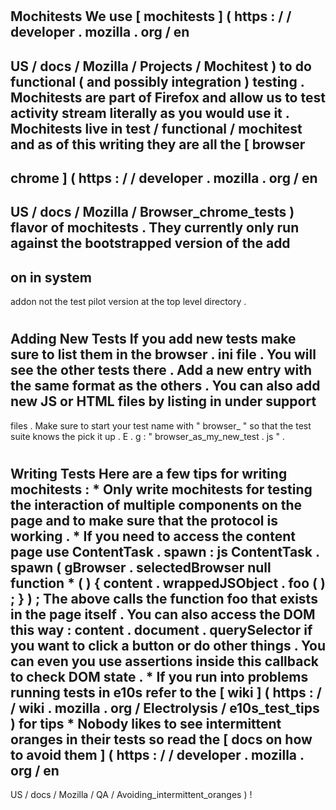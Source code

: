 #
Mochitests
We
use
[
mochitests
]
(
https
:
/
/
developer
.
mozilla
.
org
/
en
-
US
/
docs
/
Mozilla
/
Projects
/
Mochitest
)
to
do
functional
(
and
possibly
integration
)
testing
.
Mochitests
are
part
of
Firefox
and
allow
us
to
test
activity
stream
literally
as
you
would
use
it
.
Mochitests
live
in
test
/
functional
/
mochitest
and
as
of
this
writing
they
are
all
the
[
browser
-
chrome
]
(
https
:
/
/
developer
.
mozilla
.
org
/
en
-
US
/
docs
/
Mozilla
/
Browser_chrome_tests
)
flavor
of
mochitests
.
They
currently
only
run
against
the
bootstrapped
version
of
the
add
-
on
in
system
-
addon
not
the
test
pilot
version
at
the
top
level
directory
.
#
#
Adding
New
Tests
If
you
add
new
tests
make
sure
to
list
them
in
the
browser
.
ini
file
.
You
will
see
the
other
tests
there
.
Add
a
new
entry
with
the
same
format
as
the
others
.
You
can
also
add
new
JS
or
HTML
files
by
listing
in
under
support
-
files
.
Make
sure
to
start
your
test
name
with
"
browser_
"
so
that
the
test
suite
knows
the
pick
it
up
.
E
.
g
:
"
browser_as_my_new_test
.
js
"
.
#
#
Writing
Tests
Here
are
a
few
tips
for
writing
mochitests
:
*
Only
write
mochitests
for
testing
the
interaction
of
multiple
components
on
the
page
and
to
make
sure
that
the
protocol
is
working
.
*
If
you
need
to
access
the
content
page
use
ContentTask
.
spawn
:
js
ContentTask
.
spawn
(
gBrowser
.
selectedBrowser
null
function
*
(
)
{
content
.
wrappedJSObject
.
foo
(
)
;
}
)
;
The
above
calls
the
function
foo
that
exists
in
the
page
itself
.
You
can
also
access
the
DOM
this
way
:
content
.
document
.
querySelector
if
you
want
to
click
a
button
or
do
other
things
.
You
can
even
you
use
assertions
inside
this
callback
to
check
DOM
state
.
*
If
you
run
into
problems
running
tests
in
e10s
refer
to
the
[
wiki
]
(
https
:
/
/
wiki
.
mozilla
.
org
/
Electrolysis
/
e10s_test_tips
)
for
tips
*
Nobody
likes
to
see
intermittent
oranges
in
their
tests
so
read
the
[
docs
on
how
to
avoid
them
]
(
https
:
/
/
developer
.
mozilla
.
org
/
en
-
US
/
docs
/
Mozilla
/
QA
/
Avoiding_intermittent_oranges
)
!
